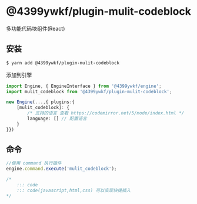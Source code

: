 # @4399ywkf/plugin-mulit-codeblock

多功能代码块组件(React)

## 安装

```bash
$ yarn add @4399ywkf/plugin-mulit-codeblock
```

添加到引擎

```ts
import Engine, { EngineInterface } from '@4399ywkf/engine';
import mulit_codeblock from '@4399ywkf/plugin-mulit-codeblock';

new Engine(...,{ plugins:{
	[mulit_codeblock]: {
		/* 支持的语言 查看 https://codemirror.net/5/mode/index.html */
		language: [] // 配置语言
	}
}})
```

## 命令

```ts
//使用 command 执行插件
engine.command.execute('mulit_codeblock');

/*
	::: code 
	::: code(javascript,html,css) 可以实现快捷插入
*/
```
